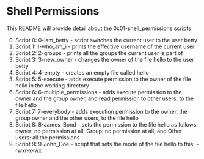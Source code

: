 # Shell Permissions

This README will provide detail about the 0x01-shell_permissions scripts

0. Script 0: 0-iam_betty - script switches the current user to the user betty
1. Script 1: 1-who_am_i - prints the effective username of the current user
2. Script 2: 2-groups - prints all the groups the current user is part of
3. Script 3: 3-new_owner - changes the owner of the file hello to the user betty
4. Script 4: 4-empty - creates an empty file called hello
5. Script 5: 5-execute - adds execute permission to the owner of the file hello in the working directory
6. Script 6: 6-multiple_permissions - adds execute permission to the owner and the group owner, and read permission to other users, to the file hello
7. Script 7: 7-everybody - adds execution permission to the owner, the group owner and the other users, to the file hello
8. Script 8: 8-James_Bond - sets the permission to the file hello as follows: owner: no permission at all; Group: no permission at all; and Other users: all the permissions
9. Script 9: 9-John_Doe - script that sets the mode of the file hello to this: -rwxr-x-wx
